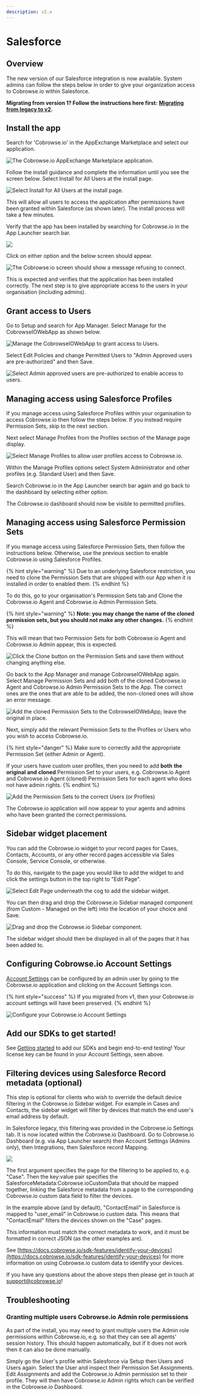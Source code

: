 ```yaml
---
description: v2.x
---
```


# Salesforce

## Overview

The new version of our Salesforce integration is now available. System admins can follow the steps below in order to give your organization access to Cobrowse.io within Salesforce.

**Migrating from version 1? Follow the instructions here first:** [**Migrating from legacy to v2**](migrating-from-legacy-to-v2.md)**.**

## Install the app

Search for 'Cobrowse.io' in the AppExchange Marketplace and select our application.&#x20;

![The Cobrowse.io AppExchange Marketplace application.](../../../.gitbook/assets/screenshot-2021-09-20-at-15.19.06.png)

Follow the install guidance and complete the information until you see the screen below. Select Install for All Users at the install page.

![Select Install for All Users at the install page.](../../../.gitbook/assets/screenshot-2021-09-20-at-15.22.51.png)

This will allow all users to access the application after permissions have been granted within Salesforce (as shown later). The install process will take a few minutes.

Verify that the app has been installed by searching for Cobrowse.io in the App Launcher search bar.

![](../../../.gitbook/assets/screenshot-2021-09-20-at-15.25.37.png)

Click on either option and the below screen should appear.

![The Cobrowse.io screen should show a message refusing to connect.](../../../.gitbook/assets/screenshot-2021-09-01-at-22.38.50.png)

This is expected and verifies that the application has been installed correctly. The next step is to give appropriate access to the users in your organisation (including admins).

## Grant access to Users

Go to Setup and search for App Manager. Select Manage for the CobrowseIOWebApp as shown below.

![Manage the CobrowseIOWebApp to grant access to Users.](../../../.gitbook/assets/screenshot-2021-09-20-at-15.32.03.png)

Select Edit Policies and change Permitted Users to "Admin Approved users are pre-authorized" and then Save.

![Select Admin approved users are pre-authorized to enable access to users.](../../../.gitbook/assets/screenshot-2021-09-20-at-15.34.17.png)

## Managing access using Salesforce Profiles&#x20;

If you manage access using Salesforce Profiles within your organisation to access Cobrowse.io then follow the steps below. If you instead require Permission Sets, skip to the next section.

Next select Manage Profiles from the Profiles section of the Manage page display.&#x20;

![Select Manage Profiles to allow user profiles access to Cobrowse.io. ](../../../.gitbook/assets/screenshot-2021-09-20-at-15.36.40.png)

Within the Manage Profiles options select System Administrator and other profiles (e.g. Standard User) and then Save.&#x20;

Search Cobrowse.io in the App Launcher search bar again and go back to the dashboard by selecting either option.

The Cobrowse.io dashboard should now be visible to permitted profiles.&#x20;

## Managing access using Salesforce Permission Sets

If you manage access using Salesforce Permission Sets, then follow the instructions below. Otherwise, use the previous section to enable Cobrowse.io using Salesforce Profiles. &#x20;

{% hint style="warning" %}
Due to an underlying Salesforce restriction, you need to clone the Permission Sets that are shipped with our App when it is installed in order to enabled them.&#x20;
{% endhint %}

To do this, go to your organisation's Permission Sets tab and Clone the Cobrowse.io Agent and Cobrowse.io Admin Permission Sets.

{% hint style="warning" %}
**Note: you may change the name of the cloned permission sets, but you should not make any other changes.**
{% endhint %}

This will mean that two Permission Sets for both Cobrowse.io Agent and Cobrowse.io Admin appear, this is expected.&#x20;

![Click the Clone button on the Permission Sets and save them without changing anything else.](../../../.gitbook/assets/screenshot-2021-09-14-at-16.42.46.png)

Go back to the App Manager and manage CobrowseIOWebApp again. Select Manage Permission Sets and add both of the cloned Cobrowse.io Agent and Cobrowse.io Admin Permission Sets to the App. The correct ones are the ones that are able to be added, the non-cloned ones will show an error message.&#x20;

![Add the cloned Permission Sets to the CobrowseIOWebApp, leave the original in place.](../../../.gitbook/assets/screenshot-2021-09-14-at-16.44.57.png)

Next, simply add the relevant Permission Sets to the Profiles or Users who you wish to access Cobrowse.io.

{% hint style="danger" %}
Make sure to correctly add the appropriate Permission Set (either Admin or Agent).

If your users have custom user profiles, then you need to add **both** **the** **original** **and** **cloned** Permission Set to your users, e.g. Cobrowse.io Agent and Cobrowse.io Agent (cloned) Permission Sets for each agent who does not have admin rights.
{% endhint %}

![Add the Permission Sets to the correct Users (or Profiles)](../../../.gitbook/assets/screenshot-2021-09-14-at-16.46.41.png)

The Cobrowse.io application will now appear to your agents and admins who have been granted the correct permissions.

## Sidebar widget placement

You can add the Cobrowse.io widget to your record pages for Cases, Contacts, Accounts, or any other record pages accessible via Sales Console, Service Console, or otherwise.

To do this, navigate to the page you would like to add the widget to and click the settings button in the top right to "Edit Page".

![Select Edit Page underneath the cog to add the sidebar widget.](../../../.gitbook/assets/screenshot-2021-09-20-at-15.41.34.png)

You can then drag and drop the Cobrowse.io Sidebar managed component (from Custom - Managed on the left) into the location of your choice and Save.

![Drag and drop the Cobrowse.io Sidebar component.](../../../.gitbook/assets/screenshot-2021-09-20-at-16.28.20.png)

The sidebar widget should then be displayed in all of the pages that it has been added to.

## Configuring Cobrowse.io Account Settings

[Account Settings](../../../sdk-features/account-configuration.md) can be configured by an admin user by going to the Cobrowse.io application and clicking on the Account Settings icon.

{% hint style="success" %}
If you migrated from v1, then your Cobrowse.io account settings will have been preserved.
{% endhint %}

![Configure your Cobrowse.io Account Settings](../../../.gitbook/assets/screenshot-2021-09-20-at-11.34.44.png)

## Add our SDKs to get started!

See [Getting started](../../../) to add our SDKs and begin end-to-end testing! Your license key can be found in your Account Settings, seen above.

## Filtering devices using Salesforce Record metadata (optional)

This step is optional for clients who wish to override the default device filtering in the Cobrowse.io Sidebar widget. For example in Cases and Contacts, the sidebar widget will filter by devices that match the end user's email address by default.

In Salesforce legacy, this filtering was provided in the Cobrowse.io Settings tab. It is now located within the Cobrowse.io Dashboard. Go to Cobrowse.io Dashboard (e.g. via App Launcher search) then Account Settings (Admins only), then Integrations, then Salesforce record Mapping.&#x20;

![](../../../.gitbook/assets/screenshot-2021-09-20-at-16.31.34.png)

The first argument specifies the page for the filtering to be applied to, e.g. "Case". Then the key:value pair specifies the SalesforceMetadata:Cobrowse.ioCustomData that should be mapped together, linking the Salesforce metadata from a page to the corresponding Cobrowse.io custom data field to filter the devices.

In the example above (and by default), "ContactEmail" in Salesforce is mapped to "user\_email" in Cobrowse.io custom data. This means that "ContactEmail" filters the devices shown on the "Case" pages.

This information must match the correct metadata to work, and it must be formatted in correct JSON (as the other examples are).

See [https://docs.cobrowse.io/sdk-features/identify-your-devices](https://docs.cobrowse.io/sdk-features/identify-your-devices) for more information on using Cobrowse.io custom data to identify your devices.

If you have any questions about the above steps then please get in touch at [support@cobrowse.io](mailto:support@cobrowse.io)!

## Troubleshooting

### Granting multiple users Cobrowse.io Admin role permissions

As part of the install, you may need to grant multiple users the Admin role permissions within Cobrowse.io, e.g. so that they can see all agents' session history. This should happen automatically, but if it does not work then it can also be done manually.

Simply go the User's profile within Salesforce via Setup then Users and Users again. Select the User and inspect their Permission Set Assignments. Edit Assignments and add the Cobrowse.io Admin permission set to their profile. They will then have Cobrowse.io Admin rights which can be verified in the Cobrowse.io Dashboard.
